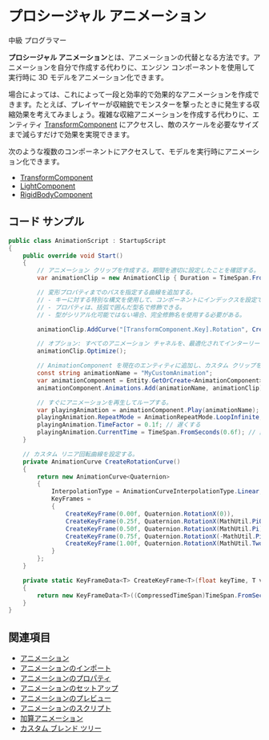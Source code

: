 # プロシージャル アニメーション

<span class="label label-doc-level">中級</span>
<span class="label label-doc-audience">プログラマー</span>

**プロシージャル アニメーション**とは、アニメーションの代替となる方法です。アニメーションを自分で作成する代わりに、エンジン コンポーネントを使用して実行時に 3D モデルをアニメーション化できます。

場合によっては、これによって一段と効率的で効果的なアニメーションを作成できます。たとえば、プレイヤーが収縮銃でモンスターを撃ったときに発生する収縮効果を考えてみましょう。複雑な収縮アニメーションを作成する代わりに、エンティティ [TransformComponent](xref:SiliconStudio.Xenko.Engine.TransformComponent) にアクセスし、敵のスケールを必要なサイズまで減らすだけで効果を実現できます。

次のような複数のコンポーネントにアクセスして、モデルを実行時にアニメーション化できます。

* [TransformComponent](xref:SiliconStudio.Xenko.Engine.TransformComponent)
* [LightComponent](xref:SiliconStudio.Xenko.Engine.LightComponent)
* [RigidBodyComponent](xref:SiliconStudio.Xenko.Physics.RigidbodyComponent)

## コード サンプル

```cs
public class AnimationScript : StartupScript
{
    public override void Start()
    {
        // アニメーション クリップを作成する。期間を適切に設定したことを確認する。
        var animationClip = new AnimationClip { Duration = TimeSpan.FromSeconds(1) };

        // 変形プロパティまでのパスを指定する曲線を追加する。
        // - キーに対する特別な構文を使用して、コンポーネントにインデックスを設定できる。
        // - プロパティは、括弧で囲んだ型名で修飾できる。
        // - 型がシリアル化可能ではない場合、完全修飾名を使用する必要がある。

        animationClip.AddCurve("[TransformComponent.Key].Rotation", CreateRotationCurve());

        // オプション: すべてのアニメーション チャネルを、最適化されてインターリーブされた形式にパックする。
        animationClip.Optimize();

        // AnimationComponent を現在のエンティティに追加し、カスタム クリップを登録する。
        const string animationName = "MyCustomAnimation";
        var animationComponent = Entity.GetOrCreate<AnimationComponent>();
        animationComponent.Animations.Add(animationName, animationClip);

        // すぐにアニメーションを再生してループする。
        var playingAnimation = animationComponent.Play(animationName);
        playingAnimation.RepeatMode = AnimationRepeatMode.LoopInfinite;
        playingAnimation.TimeFactor = 0.1f; // 遅くする
        playingAnimation.CurrentTime = TimeSpan.FromSeconds(0.6f); // 異なる時間に開始する
    }

    // カスタム リニア回転曲線を設定する。
    private AnimationCurve CreateRotationCurve()
    {
        return new AnimationCurve<Quaternion>
        {
            InterpolationType = AnimationCurveInterpolationType.Linear,
            KeyFrames =
            {
                CreateKeyFrame(0.00f, Quaternion.RotationX(0)),
                CreateKeyFrame(0.25f, Quaternion.RotationX(MathUtil.PiOverTwo)),
                CreateKeyFrame(0.50f, Quaternion.RotationX(MathUtil.Pi)),
                CreateKeyFrame(0.75f, Quaternion.RotationX(-MathUtil.PiOverTwo)),
                CreateKeyFrame(1.00f, Quaternion.RotationX(MathUtil.TwoPi))
            }
        };
    }

    private static KeyFrameData<T> CreateKeyFrame<T>(float keyTime, T value)
    {
        return new KeyFrameData<T>((CompressedTimeSpan)TimeSpan.FromSeconds(keyTime), value);
    }
}
```

## 関連項目

* [アニメーション](index.md)
* [アニメーションのインポート](import-animations.md)
* [アニメーションのプロパティ](animation-properties.md)
* [アニメーションのセットアップ](set-up-animations.md)
* [アニメーションのプレビュー](preview-animations.md)
* [アニメーションのスクリプト](animation-scripts.md)
* [加算アニメーション](additive-animation.md)
* [カスタム ブレンド ツリー](custom-blend-trees.md)

